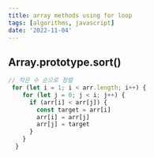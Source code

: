 ```yaml
---
title: array methods using for loop
tags: [algorithms, javascript]
date: '2022-11-04'
---
```



## Array.prototype.sort()

```js
// 작은 수 순으로 정렬
 for (let i = 1; i < arr.length; i++) {
    for (let j = 0; j < i; j++) {
      if (arr[i] < arr[j]) {
        const target = arr[i]
        arr[i] = arr[j]
        arr[j] = target
      }  
    }
  }
```
